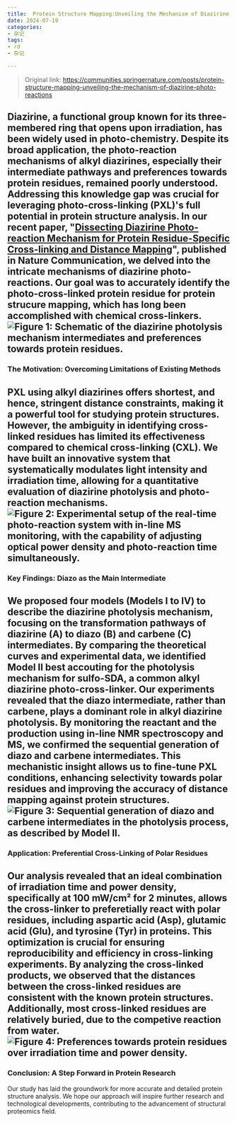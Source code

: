 ```yaml
---
title:  Protein Structure Mapping:Unveiling the Mechanism of Diazirine Photo-reactions
date: 2024-07-19
categories:
- 杂记
tags:
- rd
- 杂记

---
```


> Original link: https://communities.springernature.com/posts/protein-structure-mapping-unveiling-the-mechanism-of-diazirine-photo-reactions

Diazirine, a functional group known for its three-membered ring that opens upon irradiation, has been widely used in photo-chemistry. Despite its broad application, the photo-reaction mechanisms of alkyl diazirines, especially their intermediate pathways and preferences towards protein residues, remained poorly understood. Addressing this knowledge gap was crucial for leveraging photo-cross-linking (PXL)'s full potential in protein structure analysis.
In our recent paper, "[Dissecting Diazirine Photo-reaction Mechanism for Protein Residue-Specific Cross-linking and Distance Mapping](https://doi.org/10.1038/s41467-024-50315-y)", published in Nature Communication, we delved into the intricate mechanisms of diazirine photo-reactions. Our goal was to accurately identify the photo-cross-linked protein residue for protein strucure mapping, which has long been accomplished with chemical cross-linkers.
![Figure 1: Schematic of the diazirine photolysis mechanism intermediates and preferences towards protein residues.](https://communities.springernature.com/cdn-cgi/image/metadata=copyright,fit=scale-down,format=auto,quality=95/https://images.zapnito.com/uploads/qH61iPr4RD2PKAbAnBJi_1.png)
---
<!--more-->
 
### The Motivation: Overcoming Limitations of Existing Methods
PXL using alkyl diazirines offers shortest, and hence, stringent distance constraints, making it a powerful tool for studying protein structures. However, the ambiguity in identifying cross-linked residues has limited its effectiveness compared to chemical cross-linking (CXL). We have built an innovative system that systematically modulates light intensity and irradiation time, allowing for a quantitative evaluation of diazirine photolysis and photo-reaction mechanisms.
![Figure 2: Experimental setup of the real-time photo-reaction system with in-line MS monitoring, with the capability of adjusting optical power density and photo-reaction time simultaneously. ](https://communities.springernature.com/cdn-cgi/image/metadata=copyright,fit=scale-down,format=auto,quality=95/https://images.zapnito.com/uploads/RVgf7gt2SQehP8qT6Zg0_2.png)
---
 
### Key Findings: Diazo as the Main Intermediate
We proposed four models (Models I to IV) to describe the diazirine photolysis mechanism, focusing on the transformation pathways of diazirine (A) to diazo (B) and carbene (C) intermediates. By comparing the theoretical curves and experimental data, we identified Model II best accouting for the photolysis mechanism for sulfo-SDA, a common alkyl diazirine photo-cross-linker.
Our experiments revealed that the diazo intermediate, rather than carbene, plays a dominant role in alkyl diazirine photolysis. By monitoring the reactant and the production using in-line NMR spectroscopy and MS, we confirmed the sequential generation of diazo and carbene intermediates. This mechanistic insight allows us to fine-tune PXL conditions, enhancing selectivity towards polar residues and improving the accuracy of distance mapping against protein structures.
![Figure 3: Sequential generation of diazo and carbene intermediates in the photolysis process, as described by Model II.](https://communities.springernature.com/cdn-cgi/image/metadata=copyright,fit=scale-down,format=auto,quality=95/https://images.zapnito.com/uploads/FpkwkCEfQdOUYx3HFcRx_3.png)
---
 
### Application: Preferential Cross-Linking of Polar Residues
Our analysis revealed that an ideal combination of irradiation time and power density, specifically at 100 mW/cm² for 2 minutes, allows the cross-linker to preferetially react with polar residues, including aspartic acid (Asp), glutamic acid (Glu), and tyrosine (Tyr) in proteins. This optimization is crucial for ensuring reproducibility and efficiency in cross-linking experiments. By analyzing the cross-linked products, we observed that the distances between the cross-linked residues are consistent with the known protein structures. Additionally, most cross-linked residues are relatively buried, due to the competive reaction from water.
![Figure 4: Preferences towards protein residues over irradiation time and power density.](https://communities.springernature.com/cdn-cgi/image/metadata=copyright,fit=scale-down,format=auto,quality=95/https://images.zapnito.com/uploads/HDZcQeNSTis953nxUyHS_4.png)
---
 
### Conclusion: A Step Forward in Protein Research
Our study has laid the groundwork for more accurate and detailed protein structure analysis. We hope our approach will inspire further research and technological developments, contributing to the advancement of structural proteomics field.